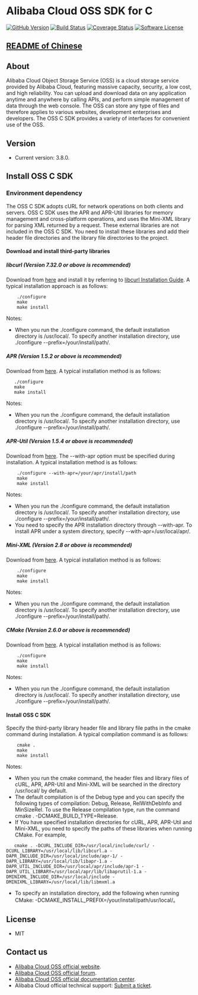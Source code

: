 ﻿# Alibaba Cloud OSS SDK for C

[![GitHub Version](https://badge.fury.io/gh/aliyun%2Faliyun-oss-c-sdk.svg)](https://badge.fury.io/gh/aliyun%2Faliyun-oss-c-sdk)
[![Build Status](https://travis-ci.org/aliyun/aliyun-oss-c-sdk.svg?branch=master)](https://travis-ci.org/aliyun/aliyun-oss-c-sdk)
[![Coverage Status](https://coveralls.io/repos/github/aliyun/aliyun-oss-c-sdk/badge.svg?branch=master)](https://coveralls.io/github/aliyun/aliyun-oss-c-sdk?branch=master)
[![Software License](https://img.shields.io/badge/license-MIT-brightgreen.svg)](LICENSE)

## [README of Chinese](https://github.com/aliyun/aliyun-oss-c-sdk/blob/master/README-CN.md)

## About
Alibaba Cloud Object Storage Service (OSS) is a cloud storage service provided by Alibaba Cloud, featuring massive capacity, security, a low cost, and high reliability. You can upload and download data on any application anytime and anywhere by calling APIs, and perform simple management of data through the web console. The OSS can store any type of files and therefore applies to various websites, development enterprises and developers. The OSS C SDK provides a variety of interfaces for convenient use of the OSS. 

## Version
 - Current version: 3.8.0. 

## Install OSS C SDK
### Environment dependency
The OSS C SDK adopts cURL for network operations on both clients and servers.
OSS C SDK uses the APR and APR-Util libraries for memory management and cross-platform operations, and uses the Mini-XML library for parsing XML returned by a request.
These external libraries are not included in the OSS C SDK. You need to install these libraries and add their header file directories and the library file directories to the project.

#### Download and install third-party libraries

##### libcurl (Version 7.32.0 or above is recommended)

  Download from [here](http://curl.haxx.se/download.html) and install it by referring to [libcurl Installation Guide](http://curl.haxx.se/docs/install.html). A typical installation approach is as follows:
```shell
    ./configure
    make
    make install
```

Notes:
 - When you run the ./configure command, the default installation directory is /usr/local/. To specify another installation directory, use ./configure --prefix=/your/install/path/.

##### APR (Version 1.5.2 or above is recommended)

  Download from [here](https://apr.apache.org/download.cgi). A typical installation method is as follows:
 ```shell
    ./configure
    make
    make install
```

Notes:
 - When you run the ./configure command, the default installation directory is /usr/local/. To specify another installation directory, use ./configure --prefix=/your/install/path/.

##### APR-Util (Version 1.5.4 or above is recommended)

  Download from [here](https://apr.apache.org/download.cgi). The --with-apr option must be specified during installation. A typical installation method is as follows:
```shell
    ./configure --with-apr=/your/apr/install/path
    make
    make install
```

Notes:
 - When you run the ./configure command, the default installation directory is /usr/local/. To specify another installation directory, use ./configure --prefix=/your/install/path/.
 - You need to specify the APR installation directory through --with-apr. To install APR under a system directory, specify --with-apr=/usr/local/apr/.

##### Mini-XML (Version 2.8 or above is recommended)

  Download from [here](http://michaelrsweet.github.io/mxml/). A typical installation method is as follows:
```shell
    ./configure
    make
    make install
```


Notes:
 - When you run the ./configure command, the default installation directory is /usr/local/. To specify another installation directory, use ./configure --prefix=/your/install/path/.

##### CMake (Version 2.6.0 or above is recommended)

  Download from [here](https://cmake.org/download). A typical installation method is as follows:
```shell
    ./configure
    make
    make install
```

Notes:
 - When you run the ./configure command, the default installation directory is /usr/local/. To specify another installation directory, use ./configure --prefix=/your/install/path/.

#### Install OSS C SDK

  Specify the third-party library header file and library file paths in the cmake command during installation. A typical compilation command is as follows: 
```shell
    cmake .
    make
    make install
```

Notes:
 - When you run the cmake command, the header files and library files of cURL, APR, APR-Util and Mini-XML will be searched in the directory /usr/local/ by default.
 - The default compilation is of the Debug type and you can specify the following types of compilation: Debug, Release, RelWithDebInfo and MinSizeRel. To use the Release compilation type, run the command cmake . -DCMAKE_BUILD_TYPE=Release.
 - If You have specified installation directories for cURL, APR, APR-Util and Mini-XML, you need to specify the paths of these libraries when running CMake. For example, 
```shell
   cmake . -DCURL_INCLUDE_DIR=/usr/local/include/curl/ -DCURL_LIBRARY=/usr/local/lib/libcurl.a -DAPR_INCLUDE_DIR=/usr/local/include/apr-1/ -DAPR_LIBRARY=/usr/local/lib/libapr-1.a -DAPR_UTIL_INCLUDE_DIR=/usr/local/apr/include/apr-1 -DAPR_UTIL_LIBRARY=/usr/local/apr/lib/libaprutil-1.a -DMINIXML_INCLUDE_DIR=/usr/local/include -DMINIXML_LIBRARY=/usr/local/lib/libmxml.a
```
 - To specify an installation directory, add the following when running CMake: -DCMAKE_INSTALL_PREFIX=/your/install/path/usr/local/。

## License
- MIT
 
## Contact us
- [Alibaba Cloud OSS official website](http://oss.aliyun.com).
- [Alibaba Cloud OSS official forum](http://bbs.aliyun.com).
- [Alibaba Cloud OSS official documentation center](http://www.aliyun.com/product/oss#Docs).
- Alibaba Cloud official technical support: [Submit a ticket](https://workorder.console.aliyun.com/#/ticket/createIndex).
